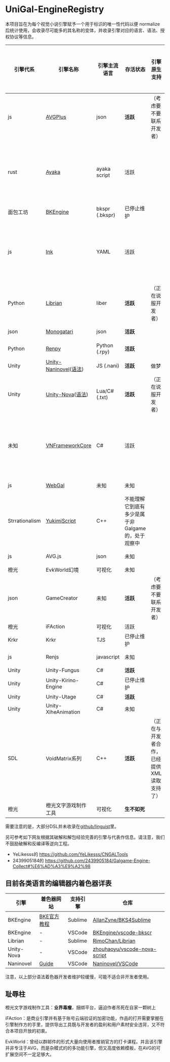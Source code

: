 # UniGal-EngineRegistry

本项目旨在为每个视觉小说引擎赋予一个用于标识的唯一性代码以便 normalize 后统计使用，会收录尽可能多的其名称的变体，并收录引擎对应的语言、语法、授权协议等信息。

<!-- MARKDOWN_TABLE BEGIN -->
<!-- WARNING: THIS TABLE IS MAINTAINED BY PROGRAMME, YOU SHOULD ADD DATA TO COLLECTION JSON -->
| 引擎代系 | 引擎名称 | 引擎主流语言 | 存活状态 | 引擎原生支持 | 双向导入导出 | 可从Unigal导入 | 可导出为Unigal | 暂无支持计划 | 是否自由 |
| - | - | - | - | - | - | - | - | - | - |
| js | [AVGPlus](https://avg-engine.com/) | json | **活跃** | （考虑要不要联系开发者） |  |  | √（开发中） |  |  |
| rust | [Ayaka](https://github.com/Uni-Gal/Ayaka) | ayaka script | 活跃 |  |  |  |  | 语法简单适合支持 | MIT |
| 面包工坊 | [BKEngine](https://bke.bakery.moe/index.html) | bkspr (.bkspr) | 已停止维护 |  |  | √（开发中） |  |  |  |
| js | [Ink](https://www.inklestudios.com/ink/) | YAML | 活跃 |  |  |  |  | 语法简单适合支持 | MIT |
| Python | [Librian](http://librian.net/) | liber | **活跃** | （正在说服开发者） | √（开发中） | √（开发中） | √（开发中） |  |  |
| json | [Monogatari](https://monogatari.io) | json | **活跃** |  |  |  | √（开发中） |  |  |
| Python | [Renpy](https://www.renpy.org/) | Python (.rpy) | **活跃** |  |  |  | √（开发中） |  |  |
| Unity | [Unity-Naninovel](https://naninovel.com/)([语法](https://naninovel.com/guide/naninovel-scripts.html)) | JS (.nani) | **活跃** | 做梦 | 做梦 | 做梦 | √（开发中） |  |  |
| Unity | [Unity-Nova](https://github.com/Lunatic-Works/Nova)([语法](https://github.com/Lunatic-Works/Nova/wiki/NovaScript)) | Lua/C# (.txt) | **活跃** | （正在说服开发者） | √（开发中） | √（开发中） | √（开发中） |  |  |
| 未知 | [VNFrameworkCore](https://github.com/soryu-ryouji/VNFrameworkCore) | C# | 活跃 |  |  |  |  | 语法简单适合支持 | MIT |
| js | [WebGal](https://github.com/MakinoharaShoko/WebGAL) | 未知 | 未知 |  |  |  | √（开发中） |  |  |
| Strrationalism | [YukimiScript](https://github.com/Strrationalism/YukimiScript) | C++ | 不能理解它到底有多少是属于非Galgame的，处于观察中 |  |  |  | √（艰难开发中） |  |  |
| js | AVG.js | json | 未知 |  |  |  | √（开发中） |  |  |
| 橙光 | EvkWorld幻境 | 可视化 | 未知 |  |  |  |  | √ |  |
| json | GameCreator | 未知 | **活跃** | （考虑要不要联系开发者） |  |  | √（开发中） |  |  |
| 橙光 | iFAction | 可视化 | 活跃 |  |  |  |  | √ |  |
| Krkr | Krkr | TJS | 已停止维护 |  |  |  | √（开发中） |  |  |
| js | Renjs | javascript | 未知 |  |  |  | √（开发中） |  |  |
| Unity | Unity-Fungus | C# | **活跃** |  |  |  |  | √ |  |
| Unity | Unity-Kirino-Engine | C# | 已停止维护 |  |  |  |  | √ |  |
| Unity | Unity-Utage | C# | **活跃** |  |  |  |  | √ |  |
| Unity | Unity-XiheAnimation | C# | 未知 |  |  |  |  | √ |  |
| SDL | VoidMatrix系列 | C++ | **活跃** | （正在与开发者合作，已经提供XML读取支持了） | √（开发中） | √（开发中） | √（开发中） |  |  |
| 橙光 | 橙光文字游戏制作工具 | 可视化 | **生不如死** |  |  |  |  | √ |  |

<!-- MARKDOWN_TABLE END -->

需要注意的是，大部分DSL并未收录在[github/linguist](https://github.com/github/linguist/blob/master/lib/linguist/languages.yml)里。

另可参考如下网友根据其破解和解包经验完善的引擎与代表作信息。请注意，我们不鼓励破解和反编译等逆向工程。

+ YeLikesss的 https://github.com/YeLikesss/CNGALTools 
+ 2439905184的 https://github.com/2439905184/Galgame-Engine-Collect#%E6%AD%A3%E9%A2%98

## 目前各类语言的编辑器内着色器详表

| 引擎 | 着色器网站 | 支持引擎 | 仓库 |
|-|-|-|-|
| BKEngine | [BKE官方教程](http://docs.bakery.moe/faq) | Sublime | [AllanZyne/BKS4Sublime](https://github.com/AllanZyne/BKS4Sublime) |
| BKEngine | - | VSCode | [BKEngine/vscode-bkscr](https://github.com/BKEngine/vscode-bkscr) |
| Librian | - | Sublime | [RimoChan/Librian](https://github.com/RimoChan/Librian/tree/master/librian/librian%E6%9C%AC%E9%AB%94/%E5%9C%9F%E7%89%B9%E7%94%A2) |
| Unity-Nova | - | VSCode | [zhouhaoyu/vscode-nova-script](https://github.com/zhouhaoyu/vscode-nova-script) |
| Naninovel | [Guide](https://naninovel.com/guide/ide-extension) | VSCode | [Naninovel/VSCode](https://github.com/Naninovel/VSCode) |

注意，以上部分语法着色器开发者维护较缓慢，可能不适合非开发者使用。

## 耻辱柱

橙光文字游戏制作工具：**业界毒瘤**，捆绑平台，逼迫作者吊死在自家一颗树上

iFAction：是商业引擎并有基于账号云端验证的加密功能，作品的打开需要掌握在引擎制作方的手里，提供导出工具既与开发者的盈利和用户素材安全违背，又不符合本项目开放的初衷。

EvkWorld：曾经以群邮件的形式大量向使用者推销官方的打卡课程。并且该引擎并非专注于AVG，而是杂糅式的的多功能引擎，但又高度依赖模板，在AVG的可扩展空间不一定足够大。
